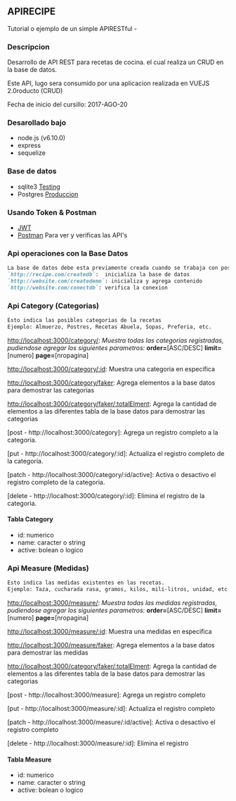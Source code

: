 ## APIRECIPE
Tutorial o ejemplo de un simple APIRESTful -


### Descripcion

Desarrollo de API REST para recetas de cocina. el cual realiza un CRUD en la base de datos.

Este API, lugo sera consumido por una aplicacion realizada en VUEJS 2.0roducto (CRUD)

Fecha de inicio del cursillo: 2017-AGO-20


### Desarollado bajo

- node.js (v6.10.0)
- express
- sequelize


### Base de datos

- sqlite3 	[Testing](https://www.sqlite.org/)
- Postgres 	[Produccion](https://www.postgresql.org/)


### Usando Token & Postman

- [JWT](https://jwt.io/)
- [Postman](https://www.getpostman.com/) Para ver y verificas las API's

### Api operaciones con la Base Datos
```markdown
La base de datos debe esta previamente creada cuando se trabaja con postgres
`http://recipe.com/createdb`:  inicializa la base de datos
`http://website.com/createdemo`: inicializa y agrega contenido
`http://website.com/conectdb`: verifica la conexion
```

### Api Category (Categorias)
```markdown
Esto indica las posibles categorias de la recetas
Ejemplo: Almuerzo, Postres, Recetas Abuela, Sopas, Preferia, etc.
```
[http://localhost:3000/category/](http://localhost:3000/category/): _Muestra todas las categorias registradas, pudiendose agregar los siguientes parametros:_ **order=**[ASC/DESC] **limit=**[numero] **page=**[nropagina]

[http://localhost:3000/category/:id](http://localhost:3000/category/6): Muestra una categoria en especifica

[http://localhost:3000/category/faker](http://localhost:3000/category/faker): Agrega elementos a la base datos para demostrar las categorias

[http://localhost:3000/category/faker/:totalElment](http://localhost:3000/category/faker/20): Agrega la cantidad de elementos a las diferentes tabla de la base datos para demostrar las categorias

[post - http://localhost:3000/category]: Agrega un registro completo a la categoria.

[put - http://localhost:3000/category/:id]: Actualiza el registro completo de la categoria.

[patch - http://localhost:3000/category/:id/active]: Activa o desactivo el registro completo de la categoria.

[delete - http://localhost:3000/category/:id]: Elimina el registro de la categoria.

#### Tabla Category
- id: numerico
- name: caracter o string
- active: bolean o logico

### Api Measure (Medidas)
```markdown
Esto indica las medidas existentes en las recetas.
Ejemplo: Taza, cucharada rasa, gramos, kilos, mili-litros, unidad, etc
```
[http://localhost:3000/measure/](http://localhost:3000/measure/): _Muestra todas las medidas registradas, pudiendose agregar los siguientes parametros:_ **order=**[ASC/DESC] **limit=**[numero] **page=**[nropagina]

[http://localhost:3000/measure/:id](http://localhost:3000/measure/6): Muestra una medidas en especifica

[http://localhost:3000/measure/faker](http://localhost:3000/measure/faker): Agrega elementos a la base datos para demostrar las medidas

[http://localhost:3000/category/faker/:totalElment](http://localhost:3000/category/faker/20): Agrega la cantidad de elementos a las diferentes tabla de la base datos para demostrar las categorias

[post - http://localhost:3000/measure]: Agrega un registro completo

[put - http://localhost:3000/measure/:id]: Actualiza el registro completo

[patch - http://localhost:3000/measure/:id/active]: Activa o desactivo el registro completo

[delete - http://localhost:3000/measure/:id]: Elimina el registro

#### Tabla Measure
- id: numerico
- name: caracter o string
- active: bolean o logico
